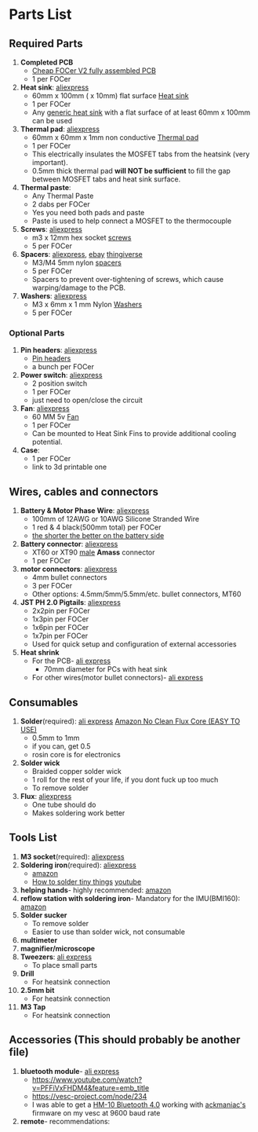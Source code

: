# Parts List
## Required Parts
1. **Completed PCB**
    * [Cheap FOCer V2 fully assembled PCB](../orderingGuide/readme.md)
    * 1 per FOCer
1. **Heat sink**: [aliexpress](https://www.aliexpress.com/item/32951112852.html)
    * 60mm x 100mm ( x 10mm) flat surface [Heat sink](./images/heatSink.jpeg) 
    * 1 per FOCer
    * Any [generic heat sink](./images/heatSink.jpeg) with a flat surface of at least 60mm x 100mm can be used
1. **Thermal pad**: [aliexpress](https://www.aliexpress.com/item/32810504639.html)
    * 60mm x 60mm x 1mm non conductive [Thermal pad](./images/thermalPad.jpeg)
    * 1 per FOCer
    * This electrically insulates the MOSFET tabs from the heatsink (very important).
    * 0.5mm thick thermal pad **will NOT be sufficient** to fill the gap between MOSFET tabs and heat sink surface.
1. **Thermal paste**: 
    * Any Thermal Paste
    * 2 dabs per FOCer
    * Yes you need both pads and paste
    * Paste is used to help connect a MOSFET to the thermocouple
1. **Screws**: [aliexpress](https://www.aliexpress.com/item/32810872544.html)
    * m3 x 12mm hex socket [screws](./images/screws.jpeg)
    * 5 per FOCer
1. **Spacers**: [aliexpress](https://www.aliexpress.com/item/33047891996.html),  [ebay](https://www.ebay.com/itm/OD7-5mm-Nylon-Round-Spacer-Standoff-For-M3-thread-Screw-Blot-QTY50/183743008473) [thingiverse](https://www.thingiverse.com/thing:2876367)
    * M3/M4 5mm nylon [spacers](./images/spacers.jpeg)
    * 5 per FOCer
    * Spacers to prevent over-tightening of screws, which cause warping/damage to the PCB.
1. **Washers**: [aliexpress](https://www.aliexpress.com/item/33021883302.html)
    * M3 x 6mm x 1 mm Nylon [Washers](./images/washers.jpeg) 
    * 5 per FOCer

### Optional Parts
1. **Pin headers**:  [aliexpress](https://www.aliexpress.com/item/4000909558952.html)
    * [Pin headers](pinHeaders.png)
    * a bunch per FOCer
1. **Power switch**: [aliexpress](https://www.aliexpress.com/item/4000358463924.html)
    * 2 position switch
    * 1 per FOCer
    * just need to open/close the circuit
1. **Fan**: [aliexpress](https://www.aliexpress.com/item/32571979071.html)
    * 60 MM 5v [Fan](./images/fan.jpeg)
    * 1 per FOCer
    * Can be mounted to Heat Sink Fins to provide additional cooling potential. 
5. **Case**:
    * 1 per FOCer
    * link to 3d printable one

## Wires, cables and connectors
1. **Battery & Motor Phase Wire**: [aliexpress](https://www.aliexpress.com/item/33057076463.html)
    * 100mm of 12AWG or 10AWG Silicone Stranded Wire
    * 1 red & 4 black(500mm total) per FOCer
    * [the shorter the better on the battery side](https://www.youtube.com/watch?v=54bb9zpDdZU)
2. **Battery connector**: [aliexpress](https://www.aliexpress.com/item/32546847748.html)
    * XT60 or XT90 [male](./images/xt90MvF.jpg) **Amass** connector
    * 1 per FOCer
3. **motor connectors**: [aliexpress](https://www.aliexpress.com/item/32926203705.html)
    * 4mm bullet connectors 
    * 3 per FOCer
     * Other options: 4.5mm/5mm/5.5mm/etc. bullet connectors, MT60
1. **JST PH 2.0 Pigtails**: [aliexpress](https://www.aliexpress.com/item/32733307616.html)
    * 2x2pin per FOCer
    * 1x3pin per FOCer
    * 1x6pin per FOCer
    * 1x7pin per FOCer
    * Used for quick setup and configuration of external accessories
1. **Heat shrink**
    * For the PCB- [ali express](https://a.aliexpress.com/_dUNLfKc)
        - 70mm diameter for PCs with heat sink 
    * For other wires(motor bullet connectors)- [ali express](https://www.aliexpress.com/item/33008449230.html)

## Consumables
1. **Solder**(required): [ali express](https://www.aliexpress.com/item/32946643268.html) [Amazon No Clean Flux Core (EASY TO USE)](https://www.amazon.com/MG-Chemicals-Leaded-Solder-Pocket/dp/B072JQ1N4G)
    * 0.5mm to 1mm
    * if you can, get 0.5
    * rosin core is for electronics
1. **Solder wick**
    * Braided copper solder wick
    * 1 roll for the rest of your life, if you dont fuck up too much
    * To remove solder
3. **Flux**: [aliexpress](https://www.aliexpress.com/item/32828595199.html)
    * One tube should do
    * Makes soldering work better 

## Tools List
1. **M3 socket**(required): [aliexpress](https://www.aliexpress.com/item/32676647238.html)
1. **Soldering iron**(required): [aliexpress](https://www.aliexpress.com/item/4000019437594.html)
    * [amazon](https://www.amazon.com/X-Tronic-3020-XTS-Digital-Display-Soldering/dp/B01DGZFSNE)
    * [How to solder tiny things](https://www.overclockers.com/how-to-solder-tiny-things/) [youtube](https://youtu.be/b9FC9fAlfQE)
1. **helping hands**- highly recommended: [amazon](https://www.amazon.com/gp/product/B078N9DPQ5)
1.  **reflow station with soldering iron**- Mandatory for the IMU(BMI160): [amazon](https://www.amazon.com/Flexzion-Digital-Soldering-Station-Desoldering/dp/B0154G4A28)
1. **Solder sucker** 
    * To remove solder
    * Easier to use than solder wick, not consumable
1. **multimeter**
1. **magnifier/microscope**
1. **Tweezers**: [ali express](https://aliexpress.com/item/33019151832.html)
    * To place small parts
1. **Drill**
    * For heatsink connection
1. **2.5mm bit**
    * For heatsink connection
1. **M3 Tap**
    * For heatsink connection

## Accessories (This should probably be another file)
1. **bluetooth module**- [ali express](https://www.aliexpress.com/item/32833817130.html)
    * https://www.youtube.com/watch?v=PFFiVxFHDM4&feature=emb_title
    * https://vesc-project.com/node/234
    * I was able to get a [HM-10 Bluetooth 4.0](https://www.aliexpress.com/item/32888733000.html) working with [ackmaniac's](http://esk8.news/how-to-ackmaniac-esc-tool/) firmware on my vesc at 9600 baud rate
1. **remote**- recommendations:
